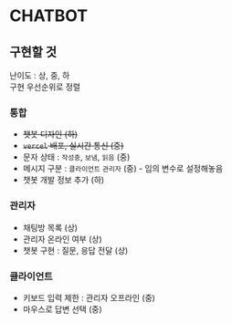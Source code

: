# CHATBOT

## 구현할 것
난이도 : 상, 중, 하   
구현 우선순위로 정렬 

### 통합 
- ~~챗봇 디자인 (하)~~
- ~~`vercel` 배포, 실시간 통신 (중)~~
- 문자 상태 : `작성중`, `보냄`, `읽음` (중)
- 메시지 구분 : `클라이언트` `관리자` (중) - 임의 변수로 설정해놓음
- 챗봇 개발 정보 추가 (하)

### 관리자 
- 채팅방 목록 (상)
- 관리자 온라인 여부 (상)
- 챗봇 구현 : 질문, 응답 전달 (상)

### 클라이언트 
- 키보드 입력 제한 : 관리자 오프라인 (중)
- 마우스로 답변 선택 (중)
